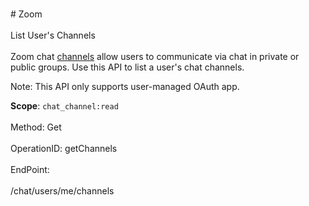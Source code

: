 <br>#     Zoom</br>
<br>List User's Channels</br>
<br>Zoom chat [channels](https://support.zoom.us/hc/en-us/articles/200912909-Getting-Started-With-Channels-Group-Messaging-) allow users to communicate via chat in private or public groups. Use this API to list a user's chat channels. 

 Note:  This API only supports user-managed OAuth app.

**Scope**: `chat_channel:read`
 </br>
<br>Method: Get</br>
<br>OperationID: getChannels</br>
<br>EndPoint:</br>
<br>/chat/users/me/channels</br>
